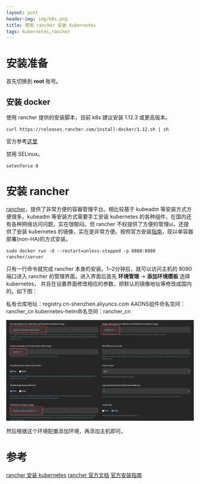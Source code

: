 ```yaml
---
layout: post
header-img: img/k8s.png
title: 使用 rancher 安装 kubernetes
tags: kubernetes,rancher
---
```


# 安装准备

首先切换到 **root** 账号。

## 安装 docker

使用 rancher 提供的安装脚本，目前 k8s 建议安装 1.12.3 或更高版本。

```shell
curl https://releases.rancher.com/install-docker/1.12.sh | sh
```

官方参考[这里](https://docs.docker.com/engine/installation/)

禁用 SELinux。

```shell
setenforce 0
```

# 安装 rancher

[rancher](https://rancher.com)，提供了非常方便的容器管理平台。相比较基于 kubeadm 等安装方式方便很多。kubeadm 等安装方式需要手工安装 kubernetes 的各种组件，在国内还有各种网络访问问题，实在很郁闷。但 rancher 不权提供了方便的管理ui，还提供了安装 kubernetes 的镜像，实在是非常方便。按照官方安装[指南](https://rancher.com/docs/rancher/v1.6/zh/installing-rancher/installing-server/)，现以单容器部署(non-HA)的方式安装。

```shell
sudo docker run -d --restart=unless-stopped -p 8080:8080 rancher/server
```

只有一行命令就完成 rancher 本身的安装。1~2分钟后，就可以访问主机的 8080 端口进入 rancher 的管理界面。进入界面后首先 **环境管理** -> **添加环境模板** 选择 kubernetes， 并且在设置界面修改相应的参数，把默认的镜像地址等修改成国内的。如下图：

私有仓库地址：registry.cn-shenzhen.aliyuncs.com
AAONS组件命名空间：rancher_cn
kubernetes-helm命名空间：rancher_cn

![k8s setup](/img/rancher-k8s-setup.jpg)

然后根据这个环境配置添加环境，再添加主机即可。

# 参考

[rancher 安装 kubernetes](https://www.kubernetes.org.cn/2955.html)
[rancher 官方文档](https://rancher.com/docs/rancher/v1.6/zh/)
[官方安装指南](https://kubernetes.io/docs/setup/independent/install-kubeadm/)